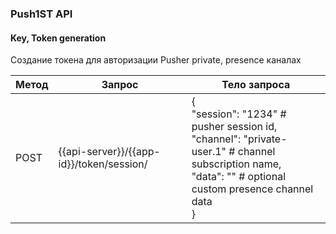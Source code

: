### Push1ST API

#### Key, Token generation

Создание токена для авторизации Pusher private, presence каналах

Метод | Запрос | Тело запроса
----- | ------ | -------------
POST | {{api-server}}/{{app-id}}/token/session/ | {<br>"session": "1234" # pusher session id,<br>"channel": "private-user.1" # channel subscription name,<br>"data": "" # optional custom presence channel data<br>}
